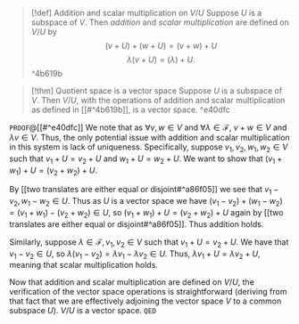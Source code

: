 > [!def] Addition and scalar multiplication on $V / U$
> Suppose $U$ is a subspace of $V$. Then *addition* and *scalar multiplication* are defined on $V / U$ by $$(v+U) + (w+U) = (v+w)+U$$$$\lambda(v+U)= (\lambda)+U.$$^4b619b

> [!thm] Quotient space is a vector space
> Suppose $U$ is a subspace of $V$. Then $V / U$, with the operations of addition and scalar multiplication as defined in [[#^4b619b]], is a vector space. ^e40dfc

`PROOF`@[[#^e40dfc]]
We note that as $\forall v,w \in V$ and ${} \forall \lambda \in \mathcal{F} {}$, $v+w \in V$ and $\lambda v \in V$. Thus, the only potential issue with addition and scalar multiplication in this system is lack of uniqueness. Specifically, suppose $v_{1},v_{2},w_{1},w_{2} \in V$ such that $v_{1} + U = v_{2} + U$ and $w_{1} + U = w_{2} + U$. We want to show that $(v_{1} + w_{1}) + U = (v_{2} + w_{2}) + U$.

By [[two translates are either equal or disjoint#^a86f05]] we see that $v_{1}-v_{2},w_{1}-w_{2} \in U$. Thus as $U$ is a vector space we have $(v_{1}-v_{2})+(w_{1}-w_{2}) = (v_{1}+w_{1})-(v_{2}+w_{2}) \in U$, so $(v_{1}+w_{1}) + U = (v_{2}+w_{2}) + U$ again by [[two translates are either equal or disjoint#^a86f05]]. Thus addition holds.

Similarly, suppose $\lambda \in \mathcal{F}, v_{1},v_{2} \in V$ such that $v_{1} + U = v_{2} + U$. We have that $v_{1}-v_{2} \in U$, so $\lambda(v_{1}-v_{2}) = \lambda v_{1} - \lambda v_{2} \in U$. Thus, $\lambda v_{1} + U = \lambda v_{2} + U$, meaning that scalar multiplication holds.

Now that addition and scalar multiplication are defined on $V / U$, the verification of the vector space operations is straightforward (deriving from that fact that we are effectively adjoining the vector space $V$ to a common subspace $U$). $V / U$ is a vector space.
`QED`